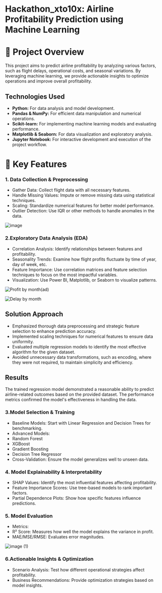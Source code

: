 # Hackathon_xto10x: Airline Profitability Prediction using Machine Learning

# 📌 Project Overview
This project aims to predict airline profitability by analyzing various factors, such as flight delays, operational costs, and seasonal variations. By leveraging machine learning, we provide actionable insights to optimize operations and improve overall profitability.


## Technologies Used

* **Python:** For data analysis and model development.
* **Pandas & NumPy:** For efficient data manipulation and numerical operations.
* **Scikit-learn:** For implementing machine learning models and evaluating performance.
* **Matplotlib & Seaborn:** For data visualization and exploratory analysis.
* **Jupyter Notebook:** For interactive development and execution of the project workflow.


# 🚀 Key Features

### 1. Data Collection & Preprocessing
- Gather Data: Collect flight data with all necessary features.
- Handle Missing Values: Impute or remove missing data using statistical techniques.
- Scaling: Standardize numerical features for better model performance.
- Outlier Detection: Use IQR or other methods to handle anomalies in the data.

![image](https://github.com/user-attachments/assets/2790ebf0-ff15-42ec-bb78-f9a03d0290c3)


### 2.Exploratory Data Analysis (EDA)
- Correlation Analysis: Identify relationships between features and profitability.
- Seasonality Trends: Examine how flight profits fluctuate by time of year, day of week, etc.
- Feature Importance: Use correlation matrices and feature selection techniques to focus on the most impactful variables.
- Visualization: Use Power BI, Matplotlib, or Seaborn to visualize patterns.

![Profit by month(ad)](https://github.com/user-attachments/assets/a54096d4-bec6-408c-a14a-878a99c2e00a)

![Delay by month](https://github.com/user-attachments/assets/8ed3fb6c-9186-43c8-a402-5aa1fb8dd3bc)


## Solution Approach

* Emphasized thorough data preprocessing and strategic feature selection to enhance prediction accuracy.
* Implemented scaling techniques for numerical features to ensure data uniformity.
* Evaluated multiple regression models to identify the most effective algorithm for the given dataset.
* Avoided unnecessary data transformations, such as encoding, where they were not required, to maintain simplicity and efficiency.

## Results

The trained regression model demonstrated a reasonable ability to predict airline-related outcomes based on the provided dataset. The performance metrics confirmed the model's effectiveness in handling the data.


### 3.Model Selection & Training
- Baseline Models: Start with Linear Regression and Decision Trees for benchmarking.
- Advanced Models:
- Random Forest
- XGBoost
- Gradient Boosting
- Decision Tree Regressor
- Cross-Validation: Ensure the model generalizes well to unseen data.


### 4. Model Explainability & Interpretability
- SHAP Values: Identify the most influential features affecting profitability.
- Feature Importance Scores: Use tree-based models to rank important factors.
- Partial Dependence Plots: Show how specific features influence predictions.

### 5. Model Evaluation
- Metrics:
- R² Score: Measures how well the model explains the variance in profit.
- MAE/MSE/RMSE: Evaluates error magnitudes.

![image (1)](https://github.com/user-attachments/assets/a60db112-f191-4d3b-ab95-49176d325ca6)


### 6.Actionable Insights & Optimization
- Scenario Analysis: Test how different operational strategies affect profitability.
- Business Recommendations: Provide optimization strategies based on model insights.
